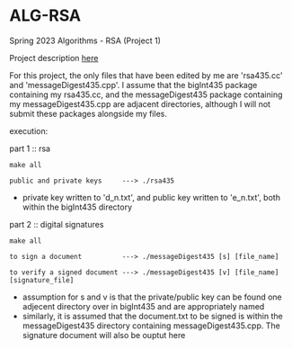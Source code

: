 # ALG-RSA
Spring 2023 Algorithms - RSA (Project 1)

Project description [here](https://www.cs.uakron.edu/~duan/classes/435/projects/project1/project1.htm)

For this project, the only files that have been edited by me are 'rsa435.cc' and 'messageDigest435.cpp'.
I assume that the bigInt435 package containing my rsa435.cc, and the messageDigest435 package containing my messageDigest435.cpp
are adjacent directories, although I will not submit these packages alongside my files.

execution:

part 1 :: rsa 
```
make all

public and private keys     ---> ./rsa435
```          
- private key written to 'd_n.txt', and public key written to 'e_n.txt', both within the bigInt435 directory

part 2 :: digital signatures
```
make all

to sign a document          ---> ./messageDigest435 [s] [file_name]

to verify a signed document ---> ./messageDigest435 [v] [file_name] [signature_file]
```           
- assumption for s and v is that the private/public key can be found one adjecent directory over in bigInt435 and are appropriately named
- similarly, it is assumed that the document.txt to be signed is within the messageDigest435 directory containing messageDigest435.cpp.
  The signature document will also be ouptut here
            
           
           
